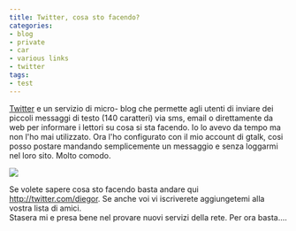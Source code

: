 ```yaml
---
title: Twitter, cosa sto facendo?
categories:
- blog
- private
- car
- various links
- twitter
tags:
- test
---
```

[Twitter](http://twitter.com "http://twitter.com" ) e un servizio di micro-
blog che permette agli utenti di inviare dei piccoli messaggi di testo (140
caratteri) via sms, email o direttamente da web per informare i lettori su
cosa si sta facendo. Io lo avevo da tempo ma non l'ho mai utilizzato. Ora l'ho
configurato con il mio account di gtalk, cosi posso postare mandando
semplicemente un messaggio e senza loggarmi nel loro sito. Molto comodo.

  
[]({{site.url}}/images/twitter.png)

![]({{site.url}}/images/twitter.png)

Se volete sapere cosa sto facendo basta andare qui
<http://twitter.com/diegor>. Se anche voi vi iscriverete aggiungetemi alla
vostra lista di amici.  
Stasera mi e presa bene nel provare nuovi servizi della rete. Per ora
basta....

